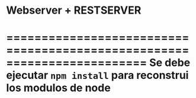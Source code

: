 # Webserver + RESTSERVER

========================================================================
Se debe ejecutar ```npm install``` para reconstrui los modulos de node
========================================================================

